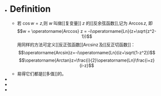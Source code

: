 - # Definition
	- 若 $\cos w=z$,则 $w$ 叫做[[复变量]] $z$ 的[[反余弦函数]],记为 $\operatorname{Arccos} z$, 即
	  $$w = \operatorname{Arccos} z = -i\operatorname{Ln}(z+\sqrt{z^2-1})$$
	  用同样的方法可定义[[反正弦函数]]$\operatorname{Arcsin z}$及[[反正切函数]]：
	  $$\operatorname{Arcsin}z=-i\operatorname{Ln}(iz+\sqrt{1-z^2})$$
	  $$\operatorname{Arctan}z=\frac{i}{2}\operatorname{Ln}\frac{i+z}{i-z}$$
	- 易得它们都是[[多值]]的。
-
-
-